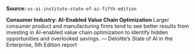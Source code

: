 **Source:** `us-ai-institute-state-of-ai-fifth-edition`

**Consumer Industry: AI-Enabled Value Chain Optimization**
Larger consumer product and manufacturing firms tend to see better results from investing in AI-enabled value chain optimization to identify hidden opportunities and overlooked savings.
— Deloitte’s State of AI in the Enterprise, 5th Edition report
